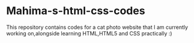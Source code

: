 # Mahima-s-html-css-codes
This repository contains codes for a cat photo website that I am currently working on,alongside learning HTML,HTML5 and CSS practically :)
